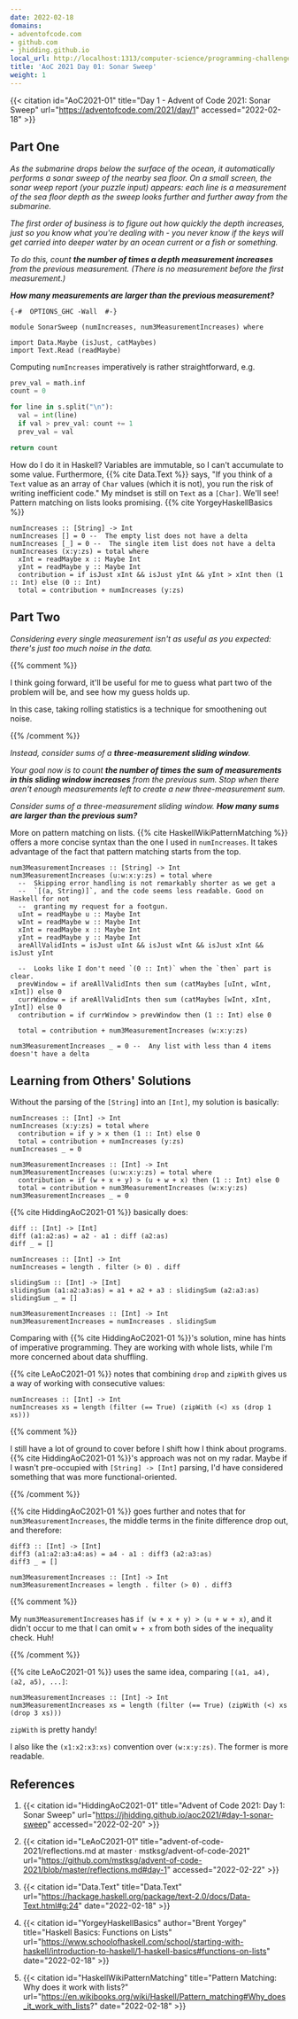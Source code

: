 ```yaml
---
date: 2022-02-18
domains:
- adventofcode.com
- github.com
- jhidding.github.io
local_url: http://localhost:1313/computer-science/programming-challenges/advent-of-code/2021/src/SonarSweep/01-sonar-sweep/
title: 'AoC 2021 Day 01: Sonar Sweep'
weight: 1
---
```


{{< citation
  id="AoC2021-01"
  title="Day 1 - Advent of Code 2021: Sonar Sweep"
  url="https://adventofcode.com/2021/day/1"
  accessed="2022-02-18" >}}

## Part One

*As the submarine drops below the surface of the ocean, it automatically
performs a sonar sweep of the nearby sea floor. On a small screen, the
sonar weep report (your puzzle input) appears: each line is a
measurement of the sea floor depth as the sweep looks further and
further away from the submarine.*

*The first order of business is to figure out how quickly the depth
increases, just so you know what you're dealing with - you never know if
the keys will get carried into deeper water by an ocean current or a
fish or something.*

*To do this, count **the number of times a depth measurement increases**
from the previous measurement. (There is no measurement before the
first measurement.)*

***How many measurements are larger than the previous measurement?***

```
{-#  OPTIONS_GHC -Wall  #-}

module SonarSweep (numIncreases, num3MeasurementIncreases) where

import Data.Maybe (isJust, catMaybes)
import Text.Read (readMaybe)
```

Computing `numIncreases` imperatively is rather straightforward, e.g.

```py
prev_val = math.inf
count = 0

for line in s.split("\n"):
  val = int(line)
  if val > prev_val: count += 1
  prev_val = val

return count
```

How do I do it in Haskell? Variables are immutable, so I can't accumulate
to some value. Furthermore, {{% cite Data.Text %}} says, "If you think of a
`Text` value as an array of `Char` values (which it is not), you run the risk of
writing inefficient code." My mindset is still on `Text` as a `[Char]`. We'll
see! Pattern matching on lists looks promising. {{% cite YorgeyHaskellBasics %}}

```
numIncreases :: [String] -> Int
numIncreases [] = 0 --  The empty list does not have a delta
numIncreases [_] = 0 --  The single item list does not have a delta
numIncreases (x:y:zs) = total where
  xInt = readMaybe x :: Maybe Int
  yInt = readMaybe y :: Maybe Int
  contribution = if isJust xInt && isJust yInt && yInt > xInt then (1 :: Int) else (0 :: Int)
  total = contribution + numIncreases (y:zs)
```

## Part Two

*Considering every single measurement isn't as useful as you expected:
there's just too much noise in the data.*

{{% comment %}}

I think going forward, it'll be useful for me to guess what part two of
the problem will be, and see how my guess holds up.

In this case, taking rolling statistics is a technique for smoothening
out noise.

{{% /comment %}}

*Instead, consider sums of a **three-measurement sliding window**.*

*Your goal now is to count **the number of times the sum of measurements
in this sliding window increases** from the previous sum. Stop when
there aren't enough measurements left to create a new three-measurement
sum.*

*Consider sums of a three-measurement sliding window. **How many sums are
larger than the previous sum?***

More on pattern matching on lists. {{% cite HaskellWikiPatternMatching %}}
offers a more concise syntax than the one I used in `numIncreases`. It takes
advantage of the fact that pattern matching starts from the top.

```
num3MeasurementIncreases :: [String] -> Int
num3MeasurementIncreases (u:w:x:y:zs) = total where
  --  Skipping error handling is not remarkably shorter as we get a
  --  `[(a, String)]`, and the code seems less readable. Good on Haskell for not
  --  granting my request for a footgun.
  uInt = readMaybe u :: Maybe Int
  wInt = readMaybe w :: Maybe Int
  xInt = readMaybe x :: Maybe Int
  yInt = readMaybe y :: Maybe Int
  areAllValidInts = isJust uInt && isJust wInt && isJust xInt && isJust yInt

  --  Looks like I don't need `(0 :: Int)` when the `then` part is clear.
  prevWindow = if areAllValidInts then sum (catMaybes [uInt, wInt, xInt]) else 0
  currWindow = if areAllValidInts then sum (catMaybes [wInt, xInt, yInt]) else 0
  contribution = if currWindow > prevWindow then (1 :: Int) else 0

  total = contribution + num3MeasurementIncreases (w:x:y:zs)

num3MeasurementIncreases _ = 0 --  Any list with less than 4 items doesn't have a delta
```

## Learning from Others' Solutions

Without the parsing of the `[String]` into an `[Int]`, my solution is
basically:

```
numIncreases :: [Int] -> Int
numIncreases (x:y:zs) = total where
  contribution = if y > x then (1 :: Int) else 0
  total = contribution + numIncreases (y:zs)
numIncreases _ = 0

num3MeasurementIncreases :: [Int] -> Int
num3MeasurementIncreases (u:w:x:y:zs) = total where
  contribution = if (w + x + y) > (u + w + x) then (1 :: Int) else 0
  total = contribution + num3MeasurementIncreases (w:x:y:zs)
num3MeasurementIncreases _ = 0
```

{{% cite HiddingAoC2021-01 %}} basically does:

```
diff :: [Int] -> [Int]
diff (a1:a2:as) = a2 - a1 : diff (a2:as)
diff _ = []

numIncreases :: [Int] -> Int
numIncreases = length . filter (> 0) . diff

slidingSum :: [Int] -> [Int]
slidingSum (a1:a2:a3:as) = a1 + a2 + a3 : slidingSum (a2:a3:as)
slidingSum _ = []

num3MeasurementIncreases :: [Int] -> Int
num3MeasurementIncreases = numIncreases . slidingSum
```

Comparing with {{% cite HiddingAoC2021-01 %}}'s solution, mine has hints
of imperative programming. They are working with whole lists, while I'm
more concerned about data shuffling.

{{% cite LeAoC2021-01 %}} notes that combining `drop` and `zipWith`
gives us a way of working with consecutive values:

```
numIncreases :: [Int] -> Int
numIncreases xs = length (filter (== True) (zipWith (<) xs (drop 1 xs)))
```

{{% comment %}}

I still have a lot of ground to cover before I shift how I think about
programs. {{% cite HiddingAoC2021-01 %}}'s approach was not on my radar.
Maybe if I wasn't pre-occupied with `[String] -> [Int]` parsing, I'd
have considered something that was more functional-oriented.

{{% /comment %}}

{{% cite HiddingAoC2021-01 %}} goes further and notes that for
`num3MeasurementIncreases`, the middle terms in the finite difference
drop out, and therefore:

```
diff3 :: [Int] -> [Int]
diff3 (a1:a2:a3:a4:as) = a4 - a1 : diff3 (a2:a3:as)
diff3 _ = []

num3MeasurementIncreases :: [Int] -> Int
num3MeasurementIncreases = length . filter (> 0) . diff3
```

{{% comment %}}

My `num3MeasurementIncreases` has `if (w + x + y) > (u + w + x)`, and it
didn't occur to me that I can omit `w + x` from both sides of the
inequality check. Huh!

{{% /comment %}}

{{% cite LeAoC2021-01 %}} uses the same idea, comparing `[(a1, a4), (a2,
a5), ...]`:

```
num3MeasurementIncreases :: [Int] -> Int
num3MeasurementIncreases xs = length (filter (== True) (zipWith (<) xs (drop 3 xs)))
```

`zipWith` is pretty handy!

I also like the `(x1:x2:x3:xs)` convention over `(w:x:y:zs)`. The former
is more readable.

## References

1. {{< citation
  id="HiddingAoC2021-01"
  title="Advent of Code 2021: Day 1: Sonar Sweep"
  url="https://jhidding.github.io/aoc2021/#day-1-sonar-sweep"
  accessed="2022-02-20" >}}

1. {{< citation
  id="LeAoC2021-01"
  title="advent-of-code-2021/reflections.md at master · mstksg/advent-of-code-2021"
  url="https://github.com/mstksg/advent-of-code-2021/blob/master/reflections.md#day-1"
  accessed="2022-02-22" >}}

1. {{< citation
  id="Data.Text"
  title="Data.Text"
  url="https://hackage.haskell.org/package/text-2.0/docs/Data-Text.html#g:24"
  date="2022-02-18" >}}

1. {{< citation
  id="YorgeyHaskellBasics"
  author="Brent Yorgey"
  title="Haskell Basics: Functions on Lists"
  url="https://www.schoolofhaskell.com/school/starting-with-haskell/introduction-to-haskell/1-haskell-basics#functions-on-lists"
  date="2022-02-18" >}}

1. {{< citation
  id="HaskellWikiPatternMatching"
  title="Pattern Matching: Why does it work with lists?"
  url="https://en.wikibooks.org/wiki/Haskell/Pattern_matching#Why_does_it_work_with_lists?"
  date="2022-02-18" >}}

